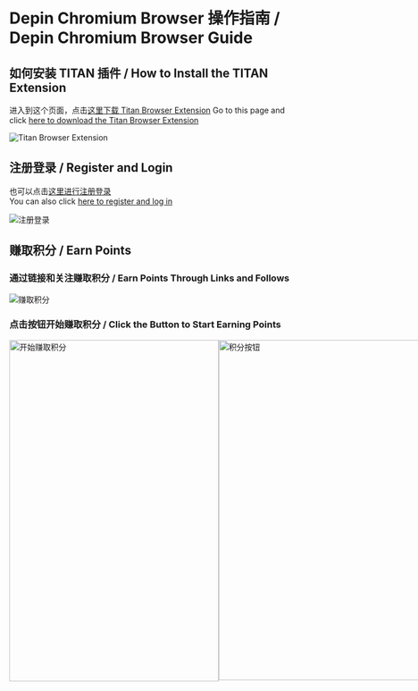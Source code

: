 # Depin Chromium Browser 操作指南 / Depin Chromium Browser Guide

## 如何安装 TITAN 插件 / How to Install the TITAN Extension
进入到这个页面，点击[这里下载 Titan Browser Extension](https://chromewebstore.google.com/detail/titan-browser-extension/flemjfpeajijmofcpgfgckfbmomdflck?utm_source=ext_app_menu)
Go to this page and click [here to download the Titan Browser Extension](https://chromewebstore.google.com/detail/titan-browser-extension/flemjfpeajijmofcpgfgckfbmomdflck?utm_source=ext_app_menu)

![Titan Browser Extension](https://github.com/user-attachments/assets/adc0a7a8-8e46-40b9-80e2-f243e6222359)

## 注册登录 / Register and Login
也可以点击[这里进行注册登录](https://edge.titannet.info/signup?inviteCode=NP2QK3EA)  
You can also click [here to register and log in](https://edge.titannet.info/signup?inviteCode=KXG7DA49)

![注册登录](https://github.com/user-attachments/assets/82c06dec-7820-42b5-ad61-8e30f2b4db7f)

## 赚取积分 / Earn Points
### 通过链接和关注赚取积分 / Earn Points Through Links and Follows

![赚取积分](https://github.com/user-attachments/assets/3e2263b5-57b2-40c6-9432-b217181551e3)

### 点击按钮开始赚取积分 / Click the Button to Start Earning Points

<div style="display: flex; justify-content: space-around;">
    <img width="375" height="611" alt="开始赚取积分" src="https://github.com/user-attachments/assets/49e68d47-7d6c-449c-bd69-fa5bd57ee4a6" />
    <img width="374" height="609" alt="积分按钮" src="https://github.com/user-attachments/assets/584dd18d-af65-444a-a05c-f40163cbb84b" />
</div>
